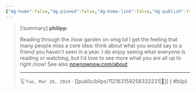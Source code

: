 ```yaml
---
{"dg-home":false,"dg-pinned":false,"dg-home-link":false,"dg-publish":true,"type":"blip","disabled rules":["yaml-title","yaml-title-alias","file-name-heading"],"title":"philipp on mastodon @ 2024-03-26","created-date":"2024-03-26T17:26:27","id":112163159258332220,"updated-date":"2025-05-02T08:50:43","dg-path":"blips/112163159258332231.md","permalink":"/blips/112163159258332231/","dgPassFrontmatter":true,"created":"2024-03-26T17:26:27","updated":"2025-05-02T08:50:43"}
---
```


> [!summary] **philipp**:
>
> Reading through the /now garden on omg.lol I get the feeling that many people miss a core idea: think about what you would say to a friend you haven't seen in a year.
> I do enjoy seeing what everyone is reading or watching, but I'd love to see more what you are all up to right /now!
> See also [nownownow.com/about](https://nownownow.com/about)
> - - -
>
> 🗓️ `Tue, Mar 26, 2024` · [[public/blips/112163159258332231\|🔗]]
{ #blip}

